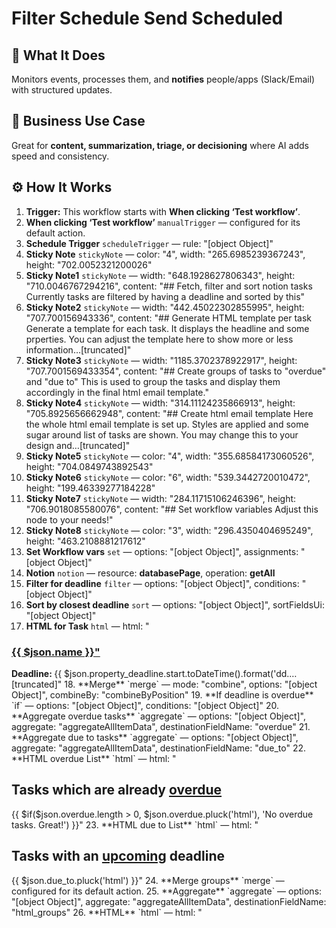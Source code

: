 # Filter Schedule Send Scheduled
  ## 🚀 What It Does
  Monitors events, processes them, and **notifies** people/apps (Slack/Email) with structured updates.
  
  ## 💼 Business Use Case
  Great for **content, summarization, triage, or decisioning** where AI adds speed and consistency.
  
  ## ⚙️ How It Works
  1. **Trigger:** This workflow starts with **When clicking ‘Test workflow’**.
  2. **When clicking ‘Test workflow’** `manualTrigger` — configured for its default action.
3. **Schedule Trigger** `scheduleTrigger` — rule: "[object Object]"
4. **Sticky Note** `stickyNote` — color: "4", width: "265.6985239367243", height: "702.0052321200026"
5. **Sticky Note1** `stickyNote` — width: "648.1928627806343", height: "710.0046767294216", content: "## Fetch, filter and sort notion tasks
Currently tasks are filtered by having a deadline and sorted by this"
6. **Sticky Note2** `stickyNote` — width: "442.45022302855995", height: "707.700156943336", content: "## Generate HTML template per task
Generate a template for each task. It displays the headline and some prperties.
You can adjust the template here to show more or less information…[truncated]"
7. **Sticky Note3** `stickyNote` — width: "1185.3702378922917", height: "707.7001569433354", content: "## Create groups of tasks to "overdue" and "due to"
This is used to group the tasks and display them accordingly in the final html email template."
8. **Sticky Note4** `stickyNote` — width: "314.11124235866913", height: "705.8925656662948", content: "## Create html email template
Here the whole html email template is set up.
Styles are applied and some sugar around list of tasks are shown.
You may change this to your design and…[truncated]"
9. **Sticky Note5** `stickyNote` — color: "4", width: "355.68584173060526", height: "704.0849743892543"
10. **Sticky Note6** `stickyNote` — color: "6", width: "539.3442720010472", height: "199.46339277184228"
11. **Sticky Note7** `stickyNote` — width: "284.11715106246396", height: "706.9018085580076", content: "## Set workflow variables
Adjust this node to your needs!"
12. **Sticky Note8** `stickyNote` — color: "3", width: "296.4350404695249", height: "463.2108881217612"
13. **Set Workflow vars** `set` — options: "[object Object]", assignments: "[object Object]"
14. **Notion** `notion` — resource: **databasePage**, operation: **getAll**
15. **Filter for deadline** `filter` — options: "[object Object]", conditions: "[object Object]"
16. **Sort by closest deadline** `sort` — options: "[object Object]", sortFieldsUi: "[object Object]"
17. **HTML for Task** `html` — html: "<div class="task">
  <a href="{{ $json.url }}">
    <h3>{{ $json.name }}"</h3>
  </a>
  <p>
    <strong>Deadline: </strong>{{ $json.property_deadline.start.toDateTime().format('dd.…[truncated]"
18. **Merge** `merge` — mode: "combine", options: "[object Object]", combineBy: "combineByPosition"
19. **If deadline is overdue** `if` — options: "[object Object]", conditions: "[object Object]"
20. **Aggregate overdue tasks** `aggregate` — options: "[object Object]", aggregate: "aggregateAllItemData", destinationFieldName: "overdue"
21. **Aggregate due to tasks** `aggregate` — options: "[object Object]", aggregate: "aggregateAllItemData", destinationFieldName: "due_to"
22. **HTML overdue List** `html` — html: "<h2>Tasks which are already <u>overdue</u></h2>
{{ $if($json.overdue.length > 0, $json.overdue.pluck('html'), 'No overdue tasks. Great!') }}"
23. **HTML due to List** `html` — html: "<h2>Tasks with an <u>upcoming</u> deadline</h2>
{{ $json.due_to.pluck('html') }}"
24. **Merge groups** `merge` — configured for its default action.
25. **Aggregate** `aggregate` — options: "[object Object]", aggregate: "aggregateAllItemData", destinationFieldName: "html_groups"
26. **HTML** `html` — html: "<!DOCTYPE html>

<html>
<head>
  <meta charset="UTF-8" />
  <title>Weekly Update about Notion Tasks</title>
  <meta name="color-scheme" content="only">
  <style>
    body {font-fam…[truncated]"
27. **Send Email** `emailSend` — html: "={{ $json.html }}", options: "[object Object]", subject: "Weekly Update about Notion Tasks"
28. **Pushover** `pushover` — message: "You received a weekly update about your Notion Tasks. Check your mails!", userKey: "={{ $('Set Workflow vars').item.json.pushover_user_key }}", priority: "1"
  
  ## 💡 AI-Powered Ideas for Improvement
  - **Explain:** This n8n workflow automates the process of managing tasks in Notion. It fetches tasks, filters them by deadline, sorts them, and groups them into overdue and upcoming categories. The tasks are then formatted into an HTML email template and sent as a weekly update, along with a push notification.

- **Demonstrate:** A project manager can use this workflow to automatically receive a weekly email summary of tasks in Notion, categorized by overdue and upcoming deadlines, ensuring they stay on top of project timelines.

- **Imitate:** 1. Import the workflow into n8n. 2. Connect your Notion account. 3. Set up your email and Pushover credentials. 4. Customize the Notion filters and email template as needed. 5. Schedule the workflow to run weekly.

- **Practice:** Create a small Notion database with a few tasks, each with different deadlines. Run the workflow to see how it categorizes and emails you the tasks. Experiment by changing deadlines and observe the workflow's adaptability.

- **WIIFM:** Mastering this workflow enables you to offer automated task management and reporting solutions to clients, enhancing project management efficiency. This skill can attract clients looking for streamlined operations, potentially increasing your income as an automation consultant.
  
  ## 🔧 Setup Instructions
  1. **Connect Credentials:** notionApi, smtp, pushoverApi.
2. **Notification Targets:** Confirm channel/email IDs and that the bot/app is authorized to post.
  
### ⚠️ Automation Ain’t the Same Anymore

Most builders out here are stuck doing $500 workflows and calling it a win.  
That’s not the move.  

I'm closing $6k–$13k deals by stacking simple automations with lightweight AI...  
and it takes me under 2 hours to build most of them.

#### 🧠 Examples From My Own Playbook:
- 🔁 Turned a recurring invoice workflow into a $6,000 retainer that saved 20 hours/week  
- ⚖️ Built an AI-powered lead gen engine for law firms — they paid $13,000 happily  
- 🚀 Launched an SEO agent that outperforms funded companies — using free OpenAI credits  

**Want to learn how to do the same?**  
Inside [Digital Boss Code](https://bigpoppacode.io/go/dbc), I break it all down:

✅ The exact AI components that 3x your pricing overnight  
✅ My $15k Automation Framework using n8n + LangChain  
✅ Word-for-word scripts to close high-ticket deals  
✅ Real client case studies with templates  
✅ How to stop looking like a tech VA and start moving like a Solution Architect  

🔥 Get started at → [bigpoppacode.io/go/dbc](https://bigpoppacode.io/go/dbc)  
Limited time access, early birds get the best bonuses.

---
> Built by [Big Poppa Code](https://bigpoppacode.io) – architecting automations that scale people, profits, and purpose.
  